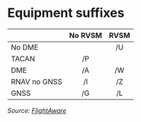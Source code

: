 # Equipment suffixes

|              | No RVSM | RVSM  |
| ------------ | :-----: | :---: |
| No DME       |         |  /U   |
| TACAN        |   /P    |       |
| DME          |   /A    |  /W   |
| RNAV no GNSS |   /I    |  /Z   |
| GNSS         |   /G    |  /L   |

*Source: [FlightAware](https://flightaware.com/about/faq_aircraft_flight_plan_suffix.rvt)*
